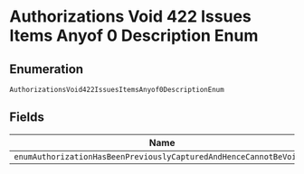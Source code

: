
# Authorizations Void 422 Issues Items Anyof 0 Description Enum

## Enumeration

`AuthorizationsVoid422IssuesItemsAnyof0DescriptionEnum`

## Fields

| Name |
|  --- |
| `enumAuthorizationHasBeenPreviouslyCapturedAndHenceCannotBeVoided` |

